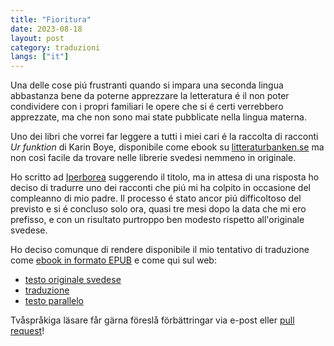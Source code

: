 ```yaml
---
title: "Fioritura"
date: 2023-08-18
layout: post
category: traduzioni
langs: ["it"]
---
```


Una delle cose piú frustranti quando si impara una seconda lingua abbastanza bene da poterne apprezzare la letteratura é il non poter condividere con i propri familiari le opere che si é certi verrebbero apprezzate, ma che non sono mai state pubblicate nella lingua materna.

Uno dei libri che vorrei far leggere a tutti i miei cari é la raccolta di racconti _Ur funktion_ di Karin Boye, disponibile come ebook su [litteraturbanken.se](https://litteraturbanken.se/f%C3%B6rfattare/BoyeK/titlar/UrFunktion/sida/3/etext?om-boken) ma non così facile da trovare nelle librerie svedesi nemmeno in originale.

Ho scritto ad [Iperborea](https://iperborea.com/) suggerendo il titolo, ma in attesa di una risposta ho deciso di tradurre uno dei racconti che piú mi ha colpito in occasione del compleanno di mio padre.
Il processo é stato ancor piú difficoltoso del previsto e si é concluso solo ora, quasi tre mesi dopo la data che mi ero prefisso, e con un risultato purtroppo ben modesto rispetto all'originale svedese.

Ho deciso comunque di rendere disponibile il mio tentativo di traduzione come [ebook in formato EPUB](https://github.com/harisont/blomningstid/raw/master/fioritura.epub) e come qui sul web:

- [testo originale svedese](../blomningstid/blomningstid.md)
- [traduzione](../blomningstid/fioritura.md)
- [testo parallelo](../blomningstid/blomningstid-fioritura.md)

Tvåspråkiga läsare får gärna föreslå förbättringar via e-post eller [pull request](https://github.com/harisont/blomningstid)!
